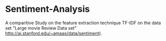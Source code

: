 # Sentiment-Analysis

A  comparitive Study on the feature extraction technique TF-IDF on the data set "Large movie Review Data set" http://ai.stanford.edu/~amaas/data/sentiment).



